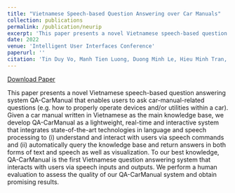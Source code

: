 ```yaml
---
title: "Vietnamese Speech-based Question Answering over Car Manuals"
collection: publications
permalink: /publication/neurip
excerpt: 'This paper presents a novel Vietnamese speech-based question answering system QA-CarManual that enables users to ask car-manual-related questions (e.g. how to properly operate devices and/or utilities within a car). Given a car manual written in Vietnamese as the main knowledge base, we develop QA-CarManual as a lightweight, real-time and interactive system that integrates state-of-the-art technologies in language and speech processing to (i) understand and interact with users via speech commands and (ii) automatically query the knowledge base and return answers in both forms of text and speech as well as visualization. To our best knowledge, QA-CarManual is the first Vietnamese question answering system that interacts with users via speech inputs and outputs. We perform a human evaluation to assess the quality of our QA-CarManual system and obtain promising results.'
date: 2022
venue: 'Intelligent User Interfaces Conference'
paperurl: ''
citation: 'Tin Duy Vo, Manh Tien Luong, Duong Minh Le, Hieu Minh Tran, Nhan Tri Do, Tuan-Duy Hien Nguyen, Hung Hai Bui, Dat Quoc Nguyen, Dinh Quoc Phung'
---
```


[Download Paper](https://dl.acm.org/doi/abs/10.1145/3490100.3516525)

This paper presents a novel Vietnamese speech-based question answering system QA-CarManual that enables users to ask car-manual-related questions (e.g. how to properly operate devices and/or utilities within a car). Given a car manual written in Vietnamese as the main knowledge base, we develop QA-CarManual as a lightweight, real-time and interactive system that integrates state-of-the-art technologies in language and speech processing to (i) understand and interact with users via speech commands and (ii) automatically query the knowledge base and return answers in both forms of text and speech as well as visualization. To our best knowledge, QA-CarManual is the first Vietnamese question answering system that interacts with users via speech inputs and outputs. We perform a human evaluation to assess the quality of our QA-CarManual system and obtain promising results.
